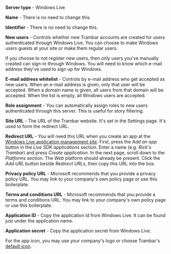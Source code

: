 **Server type** - Windows Live

**Name** - There is no need to change this.

**Identifier** - There is no need to change this.

**New users** - Controls whether new Trambar accounts are created for users
authenticated through Windows Live. You can choose to make Windows users guests
at your site or make them regular users.

If you choose to not register new users, then only users you've manually created
can sign-in through Windows. You will need to know which e-mail address they've
used to sign up for Windows.

**E-mail address whitelist** - Controls by e-mail address who get accepted as
new users. When an e-mail address is given, only that user will be accepted.
When a domain name is given, all users from that domain will be accepted. When
the list is empty, all Windows users are accepted.

**Role assignment** - You can automatically assign roles to new users
authenticated through this server. This is useful for story filtering.

**Site URL** - The URL of the Trambar website. It's set in the Settings page.
It's used to form the redirect URL.

**Redirect URL** - You will need this URL when you create an app at the
[Windows Live application management site](https://apps.dev.microsoft.com/).
First, press the *Add an app* button in the *Live SDK applications* section.
Enter a name (e.g. _Rick's Trambar_) and press *Create application*. In the
next page, scroll down to the *Platforms* section. The *Web* platform should
already be present. Click the *Add URL* button beside *Redirect URLs*, then
copy this URL into the box.

**Privacy policy URL** - Microsoft recommends that you provide a privacy policy
URL. You may link to your company's own policy page or use this boilerplate.

**Terms and conditions URL** - Microsoft recommends that you provide a terms and
conditions URL. You may link to your company's own policy page or use this
boilerplate.

**Application ID** - Copy the application id from Windows Live. It can be found
just under the application name.

**Application secret** - Copy the application secret from Windows Live.

For the app icon, you may use your company's logo or choose Trambar's
[default icon](windows-icons.zip).
